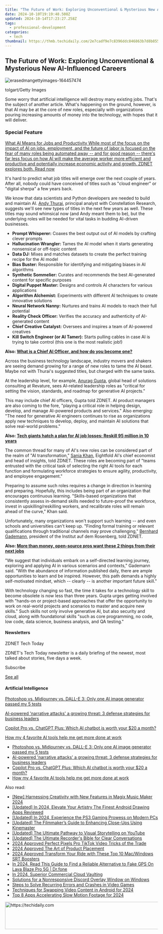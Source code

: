 ```yaml
---
title: "The Future of Work: Exploring Unconventional & Mysterious New AI-Influenced Careers"
date: 2024-10-10T19:19:48.508Z
updated: 2024-10-14T17:23:27.258Z
tags:
  - professional-development
categories:
  - tech
thumbnail: https://thmb.techidaily.com/2e7cadf9e7c8396ddc846863b7d8b8551ba6b8c7abac3eec6dd5274d2d66a517.jpg
---
```


## The Future of Work: Exploring Unconventional & Mysterious New AI-Influenced Careers

![erasedmangettyimages-164457474](https://www.zdnet.com/a/img/resize/6f0560978eea5c355660eff49fbbc7ccd79fa96e/2024/06/05/3504c097-38f2-42fe-b0d3-9f2bc90c8ddb/erasedmangettyimages-164457474.jpg?auto=webp&width=1280)

tolgart/Getty Images

Some worry that artificial intelligence will destroy many existing jobs. That's the subject of another article. What's happening on the ground, however, is that AI may be at the core of new roles, especially with organizations pouring increasing amounts of money into the technology, with hopes that it will deliver. 

### Special Feature

[What AI Means for Jobs and Productivity While most of the focus on the impact of AI on jobs, employment, and the future of labor is focused on the fear of many roles being automated away -- and for good reason -- there's far less focus on how AI will make the average worker more efficient and productive and potentially increase economic activity and growth. ZDNET explores both.  Read now](https://www.zdnet.com/collection/what-ai-means-for-jobs-and-productivity/)

It's hard to predict what job titles will emerge over the next couple of years. After all, nobody could have conceived of titles such as "cloud engineer" or "digital sherpa" a few years back. 

We know that data scientists and Python developers are needed to build and maintain AI. [Andy Thurai](https://www.constellationr.com/users/andy-thurai), principal analyst with Constellation Research, suggests we'll see new types of titles in the next few years as well. These titles may sound whimsical now (and Andy meant them to be), but the underlying roles will be needed for vital tasks in budding AI-driven businesses.

* **Prompt Whisperer:** Coaxes the best output out of AI models by crafting clever prompts
* **Hallucination Wrangler:** Tames the AI model when it starts generating nonsensical or off-topic content
* **Data DJ:** Mixes and matches datasets to create the perfect training recipe for the AI model
* **Bias Buster:** Responsible for identifying and mitigating biases in AI algorithms
* **Synthetic Sommelier:** Curates and recommends the best AI-generated content for specific purposes
* **Digital Puppet Master:** Designs and controls AI characters for various applications
* **Algorithm Alchemist:** Experiments with different AI techniques to create innovative solutions
* **Neural Network Nanny:** Nurtures and trains AI models to reach their full potential
* **Reality Check Officer:** Verifies the accuracy and authenticity of AI-generated content
* **Chief Creative Catalyst:** Oversees and inspires a team of AI-powered creatives
* **Kill Switch Engineer (or AI Tamer):** Starts pulling cables in case AI is trying to take control (this one is the most realistic job!)

**Also: [What is a Chief AI Officer, and how do you become one?](https://www.zdnet.com/article/what-is-a-chief-ai-officer-and-how-do-you-become-one/)**

Across the business technology landscape, industry movers and shakers are seeing demand growing for a range of new roles to tame the AI beast. Maybe not with Thurai's suggested titles, but charged with the same tasks. 

At the leadership level, for example, [Anurag Gupta](https://www.linkedin.com/in/anuragiimk/), global head of solutions consulting at Revature, sees AI-related leadership roles as "critical for setting the vision, standards, and roadmap for generative AI projects." 

This may include chief AI officers, Gupta told ZDNET. AI product managers are also coming to the fore, "playing a critical role in helping design, develop, and manage AI-powered products and services." Also emerging: "The need for generative AI engineers continues to rise as organizations apply new techniques to develop, deploy, and maintain AI solutions that solve real-world problems."

**Also: [Tech giants hatch a plan for AI job losses: Reskill 95 million in 10 years](https://www.zdnet.com/article/tech-giants-hatch-a-plan-for-ai-job-losses-reskill-95-million-in-10-years/)**

The common thread for many of AI's new roles can be considered part of the realm of "AI transformation," [Sania Khan](https://eightfold.ai/blog/contributor/skhan/), Eightfold AI's chief economist and head of insights, told ZDNET. These roles are becoming part of "teams entrusted with the critical task of selecting the right AI tools for each function and formulating workforce strategies to ensure agility, productivity, and employee engagement."

Preparing to assume such roles requires a change in direction in learning and preparing. Hopefully, this includes being part of an organization that encourages continuous learning. "Skills-based organizations that consistently assess in-demand skills needed to future-proof the workforce, invest in upskilling/reskilling workers, and recalibrate roles will remain ahead of the curve," Khan said. 

Unfortunately, many organizations won't support such learning -- and even schools and universities can't keep up. "Finding formal training or relevant qualifications through traditional channels may prove challenging," [Bernhard Gademann](https://instrosenberg.ch/journal/bernhard-gademann-at-the-world-summit-ai/), president of the Institut auf dem Rosenberg, told ZDNET.

**Also: [More than money, open-source pros want these 2 things from their next jobs](https://www.zdnet.com/home-and-office/work-life/more-than-money-open-source-pros-want-these-2-things-from-their-next-jobs/)**

"We suggest that individuals embark on a self-directed learning journey, exploring and applying AI in various scenarios and contexts," Gademann said. "With the abundance of information published daily, there are ample opportunities to learn and be inspired. However, this path demands a highly self-motivated mindset, which -- clearly -- is another important future skill."

With technology changing so fast, the time it takes for a technology skill to become obsolete is now less than three years. Gupta urges getting involved with "hands-on or project-based approaches that offer the opportunity to work on real-world projects and scenarios to master and acquire new skills." Such skills not only involve generative AI, but also security and cloud, along with foundational skills "such as core programming, no code, low code, data science, business analysis, and QA testing." 

#### Newsletters

ZDNET Tech Today

ZDNET's Tech Today newsletter is a daily briefing of the newest, most talked about stories, five days a week.

 Subscribe

[See all](https://www.zdnet.com/newsletters/)

#### Artificial Intelligence

[Photoshop vs. Midjourney vs. DALL-E 3: Only one AI image generator passed my 5 tests](https://www.zdnet.com/article/is-photoshops-new-text-to-image-as-good-as-midjourney-and-dall-e-we-test-it-and-see/ "Photoshop vs. Midjourney vs. DALL-E 3: Only one AI image generator passed my 5 tests")

[AI-powered 'narrative attacks' a growing threat: 3 defense strategies for business leaders](https://www.zdnet.com/article/ai-powered-narrative-attacks-a-growing-threat-3-defense-strategies-for-business-leaders/ "AI-powered 'narrative attacks' a growing threat: 3 defense strategies for business leaders")

[Copilot Pro vs. ChatGPT Plus: Which AI chatbot is worth your $20 a month?](https://www.zdnet.com/article/copilot-pro-vs-chatgpt-plus-which-is-ai-chatbot-is-worth-your-20-a-month/ "Copilot Pro vs. ChatGPT Plus: Which AI chatbot is worth your $20 a month?")

[How my 4 favorite AI tools help me get more done at work](https://www.zdnet.com/article/how-my-4-favorite-ai-tools-help-me-get-more-done-at-work/ "How my 4 favorite AI tools help me get more done at work")

* [Photoshop vs. Midjourney vs. DALL-E 3: Only one AI image generator passed my 5 tests](https://www.zdnet.com/article/is-photoshops-new-text-to-image-as-good-as-midjourney-and-dall-e-we-test-it-and-see/ "Photoshop vs. Midjourney vs. DALL-E 3: Only one AI image generator passed my 5 tests")
* [AI-powered 'narrative attacks' a growing threat: 3 defense strategies for business leaders](https://www.zdnet.com/article/ai-powered-narrative-attacks-a-growing-threat-3-defense-strategies-for-business-leaders/ "AI-powered 'narrative attacks' a growing threat: 3 defense strategies for business leaders")
* [Copilot Pro vs. ChatGPT Plus: Which AI chatbot is worth your $20 a month?](https://www.zdnet.com/article/copilot-pro-vs-chatgpt-plus-which-is-ai-chatbot-is-worth-your-20-a-month/ "Copilot Pro vs. ChatGPT Plus: Which AI chatbot is worth your $20 a month?")
* [How my 4 favorite AI tools help me get more done at work](https://www.zdnet.com/article/how-my-4-favorite-ai-tools-help-me-get-more-done-at-work/ "How my 4 favorite AI tools help me get more done at work")

<ins class="adsbygoogle"
     style="display:block"
     data-ad-format="autorelaxed"
     data-ad-client="ca-pub-7571918770474297"
     data-ad-slot="1223367746"></ins>

<ins class="adsbygoogle"
     style="display:block"
     data-ad-client="ca-pub-7571918770474297"
     data-ad-slot="8358498916"
     data-ad-format="auto"
     data-full-width-responsive="true"></ins>

<span class="atpl-alsoreadstyle">Also read:</span>
<div><ul>
<li><a href="https://some-knowledge.techidaily.com/new-harnessing-creativity-with-new-features-in-magix-music-maker-2024/"><u>[New] Harnessing Creativity with New Features in Magix Music Maker 2024</u></a></li>
<li><a href="https://fox-blue.techidaily.com/updated-in-2024-elevate-your-artistry-the-finest-android-drawing-apps-reviewed/"><u>[Updated] In 2024, Elevate Your Artistry The Finest Android Drawing Apps Reviewed</u></a></li>
<li><a href="https://digital-screen-recording.techidaily.com/updated-in-2024-experience-the-ps3-gaming-prowess-on-modern-pcs/"><u>[Updated] In 2024, Experience the PS3 Gaming Prowess on Modern PCs</u></a></li>
<li><a href="https://some-tips.techidaily.com/updated-the-filmmakers-guide-to-enhancing-close-ups-using-kinemaster/"><u>[Updated] The Filmmaker’s Guide to Enhancing Close-Ups Using Kinemaster</u></a></li>
<li><a href="https://some-tips.techidaily.com/updated-the-ultimate-pathway-to-visual-storytelling-on-youtube/"><u>[Updated] The Ultimate Pathway to Visual Storytelling on YouTube</u></a></li>
<li><a href="https://some-tips.techidaily.com/updated-the-ultimate-recorders-bible-for-clear-conversations/"><u>[Updated] The Ultimate Recorder's Bible for Clear Conversations</u></a></li>
<li><a href="https://extra-approaches.techidaily.com/2024-approved-perfect-pixels-pro-tiktok-video-tricks-of-the-trade/"><u>2024 Approved Perfect Pixels Pro TikTok Video Tricks of the Trade</u></a></li>
<li><a href="https://some-tips.techidaily.com/2024-approved-the-art-of-product-placement/"><u>2024 Approved The Art of Product Placement</u></a></li>
<li><a href="https://vp-tips.techidaily.com/2024-approved-transform-your-ride-with-these-top-10-macwindows-srt-boosters/"><u>2024 Approved Transform Your Ride with These Top 10 Mac/Windows SRT Boosters</u></a></li>
<li><a href="https://phone-solutions.techidaily.com/in-2024-read-this-guide-to-find-a-reliable-alternative-to-fake-gps-on-lava-blaze-pro-5g-drfone-by-drfone-virtual-android/"><u>In 2024, Read This Guide to Find a Reliable Alternative to Fake GPS On Lava Blaze Pro 5G | Dr.fone</u></a></li>
<li><a href="https://some-tips.techidaily.com/in-2024-superior-commercial-cloud-vaulting/"><u>In 2024, Superior Commercial Cloud Vaulting</u></a></li>
<li><a href="https://win11-tips.techidaily.com/solutions-for-a-nonresponsive-discord-overlay-window-on-windows/"><u>Solutions for a Nonresponsive Discord Overlay Window on Windows</u></a></li>
<li><a href="https://win-solutions.techidaily.com/steps-to-solve-recurring-errors-and-crashes-in-video-games/"><u>Steps to Solve Recurring Errors and Crashes in Video Games</u></a></li>
<li><a href="https://some-tips.techidaily.com/techniques-for-swapping-video-content-in-android-for-2024/"><u>Techniques for Swapping Video Content in Android for 2024</u></a></li>
<li><a href="https://some-tips.techidaily.com/top-8-apps-accelerating-slow-motion-footage-for-2024/"><u>Top 8 Apps Accelerating Slow Motion Footage for 2024</u></a></li>
</ul></div>

<!-- affiliate ads begin -->
<a href="https://bluettide.pxf.io/c/5597632/2141683/17092" target="_top" id="2141683">
  <img src="//a.impactradius-go.com/display-ad/17092-2141683" border="0" alt="https://techidaily.com" width="728" height="90"/>
</a>
<img height="0" width="0" src="https://bluettide.pxf.io/i/5597632/2141683/17092" style="position:absolute;visibility:hidden;" border="0" />
<!-- affiliate ads end -->

